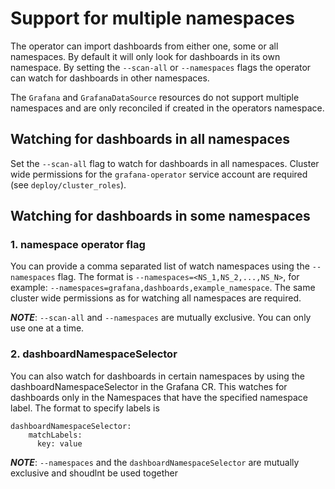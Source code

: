 # Support for multiple namespaces

The operator can import dashboards from either one, some or all namespaces. By default it will only look for dashboards in its own namespace.
By setting the `--scan-all` or `--namespaces` flags the operator can watch for dashboards in other namespaces.

The `Grafana` and `GrafanaDataSource` resources do not support multiple namespaces and are only reconciled if created in the operators namespace.

## Watching for dashboards in all namespaces

Set the `--scan-all` flag to watch for dashboards in all namespaces. Cluster wide permissions for the `grafana-operator` service account are required (see `deploy/cluster_roles`).

## Watching for dashboards in some namespaces

### 1. **namespace operator flag**
You can provide a comma separated list of watch namespaces using the `--namespaces` flag. The format is `--namespaces=<NS_1,NS_2,...,NS_N>`, for example: `--namespaces=grafana,dashboards,example_namespace`.
The same cluster wide permissions as for watching all namespaces are required.

***NOTE***: `--scan-all` and `--namespaces` are mutually exclusive. You can only use one at a time.

### 2. **dashboardNamespaceSelector**
You can also watch for dashboards in certain namespaces by using the dashboardNamespaceSelector in the Grafana CR. This watches for dashboards only in the Namespaces that have the specified namespace label. The format to specify labels is 
```
dashboardNamespaceSelector:
    matchLabels:
      key: value
```
***NOTE***: `--namespaces` and the `dashboardNamespaceSelector` are mutually exclusive and shoudlnt be used together
